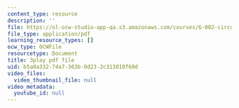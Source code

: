 ```yaml
---
content_type: resource
description: ''
file: https://ol-ocw-studio-app-qa.s3.amazonaws.com/courses/6-002-circuits-and-electronics-spring-2007/b5a0a33274a7363b0d232c313010f60d_bEJ0-8pANA4.pdf
file_type: application/pdf
learning_resource_types: []
ocw_type: OCWFile
resourcetype: Document
title: 3play pdf file
uid: b5a0a332-74a7-363b-0d23-2c313010f60d
video_files:
  video_thumbnail_file: null
video_metadata:
  youtube_id: null
---
```


